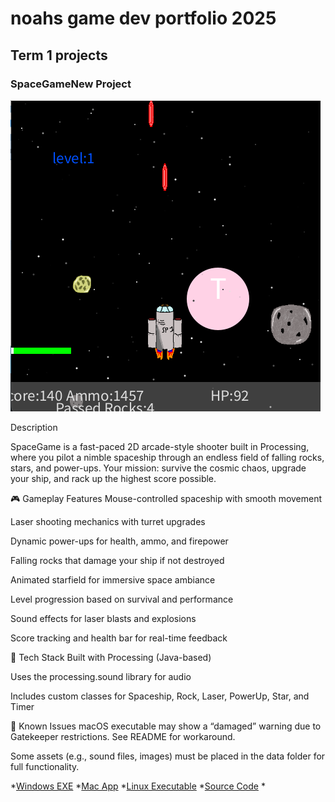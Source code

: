 # noahs  game dev portfolio 2025

## Term 1 projects

### SpaceGameNew Project

![SpaceGameNew](https://github.com/9643339-sudo/Noah-Norton/blob/main/images/spacegame.png?raw=true)

Description

SpaceGame is a fast-paced 2D arcade-style shooter built in Processing, where you pilot a nimble spaceship through an endless field of falling rocks, stars, and power-ups. Your mission: survive the cosmic chaos, upgrade your ship, and rack up the highest score possible.

🎮 Gameplay Features
Mouse-controlled spaceship with smooth movement

Laser shooting mechanics with turret upgrades

Dynamic power-ups for health, ammo, and firepower

Falling rocks that damage your ship if not destroyed

Animated starfield for immersive space ambiance

Level progression based on survival and performance

Sound effects for laser blasts and explosions

Score tracking and health bar for real-time feedback

🧪 Tech Stack
Built with Processing (Java-based)

Uses the processing.sound library for audio

Includes custom classes for Spaceship, Rock, Laser, PowerUp, Star, and Timer

🚨 Known Issues
macOS executable may show a “damaged” warning due to Gatekeeper restrictions. See README for workaround.

Some assets (e.g., sound files, images) must be placed in the data folder for full functionality.

*[Windows EXE](https://github.com/9643339-sudo/Noah-Norton/blob/main/src/SpaceGameNew/windows-amd64.zip)
*[Mac App](https://github.com/9643339-sudo/Noah-Norton/blob/main/src/SpaceGameNew/macos-aarch64%202.zip)
*[Linux Executable]()
*[Source Code](https://github.com/9643339-sudo/Noah-Norton/tree/main/src/SpaceGameNew)
*[]()
